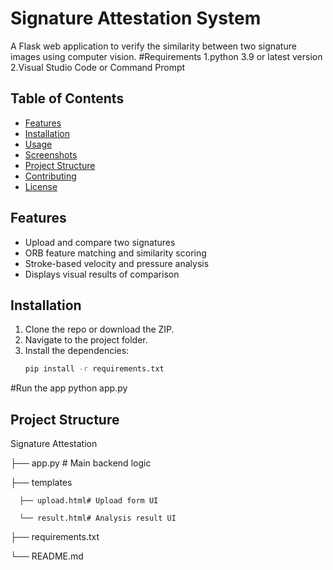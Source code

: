 # Signature Attestation System
A Flask web application to verify the similarity between two signature images using computer vision.
#Requirements
1.python 3.9 or latest version
2.Visual Studio Code or Command Prompt
## Table of Contents
- [Features](#features)
- [Installation](#installation)
- [Usage](#usage)
- [Screenshots](#screenshots)
- [Project Structure](#project-structure)
- [Contributing](#contributing)
- [License](#license)
## Features
- Upload and compare two signatures
- ORB feature matching and similarity scoring
- Stroke-based velocity and pressure analysis
- Displays visual results of comparison
## Installation
1. Clone the repo or download the ZIP.
2. Navigate to the project folder.
3. Install the dependencies:
   ```bash
   pip install -r requirements.txt
#Run the app
python app.py
## Project Structure
Signature Attestation

   ├── app.py                # Main backend logic

   ├── templates
      
      ├── upload.html# Upload form UI

      └── result.html# Analysis result UI

   ├── requirements.txt

   └── README.md
